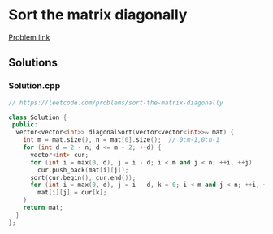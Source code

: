 # Sort the matrix diagonally

[Problem link](https://leetcode.com/problems/sort-the-matrix-diagonally)

## Solutions


### Solution.cpp
```cpp
// https://leetcode.com/problems/sort-the-matrix-diagonally

class Solution {
 public:
  vector<vector<int>> diagonalSort(vector<vector<int>>& mat) {
    int m = mat.size(), n = mat[0].size();  // 0:m-1,0:n-1
    for (int d = 2 - n; d <= m - 2; ++d) {
      vector<int> cur;
      for (int i = max(0, d), j = i - d; i < m and j < n; ++i, ++j)
        cur.push_back(mat[i][j]);
      sort(cur.begin(), cur.end());
      for (int i = max(0, d), j = i - d, k = 0; i < m and j < n; ++i, ++j, ++k)
        mat[i][j] = cur[k];
    }
    return mat;
  }
};
```